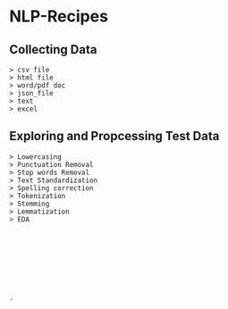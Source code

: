 # NLP-Recipes

## Collecting Data
    > csv file
    > html file
    > word/pdf doc
    > json_file
    > text
    > excel

## Exploring and Propcessing Test Data
    > Lowercasing
    > Punctuation Removal
    > Stop words Removal
    > Text Standardization
    > Spelling correction
    > Tokenization
    > Stemming
    > Lemmatization
    > EDA
    
    
    
    
    
    
    
    
    
    .